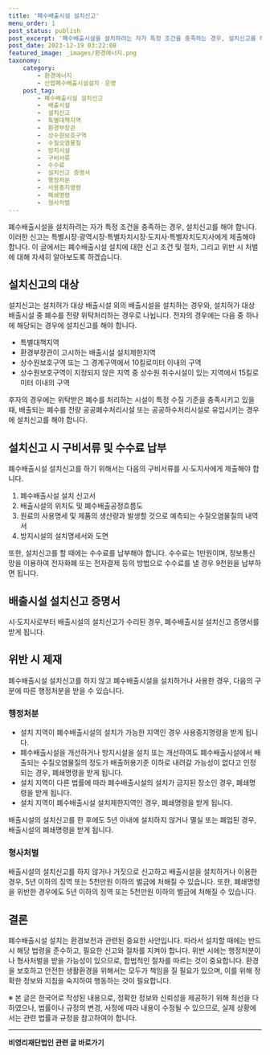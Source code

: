 ```yaml
---
title: '폐수배출시설 설치신고'
menu_order: 1
post_status: publish
post_excerpt: '폐수배출시설을 설치하려는 자가 특정 조건을 충족하는 경우, 설치신고를 해야 합니다. 이러한 신고는 특별시장 광역시장 특별자치시장 도지사 특별자치도지사에게 제출해야 합니다. 이 글에서는 폐수배출시설 설치에 대한 신고 조건 및 절차, 그리고 위반 시 처벌에 대해 자세히 알아보도록 하겠습니다.'
post_date: 2023-12-19 03:22:08
featured_image: _images/환경에너지.png
taxonomy:
    category:
        - 환경에너지
        - 산업폐수배출시설설치ㆍ운영
    post_tag:
        - 폐수배출시설 설치신고
        -  배출시설
        -  설치신고
        -  특별대책지역
        -  환경부장관
        -  상수원보호구역
        -  수질오염물질
        -  방지시설
        -  구비서류
        -  수수료
        -  설치신고 증명서
        -  행정처분
        -  사용중지명령
        -  폐쇄명령
        -  형사처벌
---
```



폐수배출시설을 설치하려는 자가 특정 조건을 충족하는 경우, 설치신고를 해야 합니다. 이러한 신고는 특별시장·광역시장·특별자치시장·도지사·특별자치도지사에게 제출해야 합니다. 이 글에서는 폐수배출시설 설치에 대한 신고 조건 및 절차, 그리고 위반 시 처벌에 대해 자세히 알아보도록 하겠습니다.

## 설치신고의 대상

설치신고는 설치허가 대상 배출시설 외의 배출시설을 설치하는 경우와, 설치허가 대상 배출시설 중 폐수를 전량 위탁처리하는 경우로 나뉩니다. 전자의 경우에는 다음 중 하나에 해당되는 경우에 설치신고를 해야 합니다.

- 특별대책지역
- 환경부장관이 고시하는 배출시설 설치제한지역
- 상수원보호구역 또는 그 경계구역에서 10킬로미터 이내의 구역
- 상수원보호구역이 지정되지 않은 지역 중 상수원 취수시설이 있는 지역에서 15킬로미터 이내의 구역

후자의 경우에는 위탁받은 폐수를 처리하는 시설이 특정 수질 기준을 충족시키고 있을 때, 배출되는 폐수를 전량 공공폐수처리시설 또는 공공하수처리시설로 유입시키는 경우에 설치신고를 해야 합니다.

## 설치신고 시 구비서류 및 수수료 납부

폐수배출시설 설치신고를 하기 위해서는 다음의 구비서류를 시·도지사에게 제출해야 합니다.

1. 폐수배출시설 설치 신고서
2. 배출시설의 위치도 및 폐수배출공정흐름도
3. 원료의 사용명세 및 제품의 생산량과 발생할 것으로 예측되는 수질오염물질의 내역서
4. 방지시설의 설치명세서와 도면

또한, 설치신고를 할 때에는 수수료를 납부해야 합니다. 수수료는 1만원이며, 정보통신망을 이용하여 전자화폐 또는 전자결제 등의 방법으로 수수료를 낼 경우 9천원을 납부하면 됩니다.

## 배출시설 설치신고 증명서

시·도지사로부터 배출시설의 설치신고가 수리된 경우, 폐수배출시설 설치신고 증명서를 받게 됩니다.

## 위반 시 제재

폐수배출시설 설치신고를 하지 않고 폐수배출시설을 설치하거나 사용한 경우, 다음의 구분에 따른 행정처분을 받을 수 있습니다.

### 행정처분

- 설치 지역이 폐수배출시설의 설치가 가능한 지역인 경우 사용중지명령을 받게 됩니다.
- 폐수배출시설을 개선하거나 방지시설을 설치 또는 개선하여도 폐수배출시설에서 배출되는 수질오염물질의 정도가 배출허용기준 이하로 내려갈 가능성이 없다고 인정되는 경우, 폐쇄명령을 받게 됩니다.
- 설치 지역이 다른 법률에 따라 폐수배출시설의 설치가 금지된 장소인 경우, 폐쇄명령을 받게 됩니다.
- 설치 지역이 폐수배출시설 설치제한지역인 경우, 폐쇄명령을 받게 됩니다.

배출시설의 설치신고를 한 후에도 5년 이내에 설치하지 않거나 멸실 또는 폐업된 경우, 배출시설의 폐쇄명령을 받게 됩니다.

### 형사처벌

배출시설의 설치신고를 하지 않거나 거짓으로 신고하고 배출시설을 설치하거나 이용한 경우, 5년 이하의 징역 또는 5천만원 이하의 벌금에 처해질 수 있습니다. 또한, 폐쇄명령을 위반한 경우에도 5년 이하의 징역 또는 5천만원 이하의 벌금에 처해질 수 있습니다.

## 결론

폐수배출시설 설치는 환경보전과 관련된 중요한 사안입니다. 따라서 설치할 때에는 반드시 해당 법령을 준수하고, 필요한 신고와 절차를 지켜야 합니다. 위반 시에는 행정처분이나 형사처벌을 받을 가능성이 있으므로, 합법적인 절차를 따르는 것이 중요합니다. 환경을 보호하고 안전한 생활환경을 위해서는 모두가 책임을 질 필요가 있으며, 이를 위해 정확한 정보와 지침을 숙지하여 행동하는 것이 필요합니다.

※ 본 글은 한국어로 작성된 내용으로, 정확한 정보와 신뢰성을 제공하기 위해 최선을 다하였으나, 법률이나 규정의 변경, 사정에 따라 내용이 수정될 수 있으므로, 실제 상황에서는 관련 법률과 규정을 참고하여야 합니다.
<!-- wp:separator -->
<hr class="wp-block-separator has-alpha-channel-opacity"/>
<!-- /wp:separator -->

<!-- wp:group {"backgroundColor":"base","layout":{"type":"constrained"}} -->
<div class="wp-block-group has-base-background-color has-background"><!-- wp:paragraph {"align":"center","fontSize":"medium"} -->
<p class="has-text-align-center has-large-font-size"><strong>비영리재단법인 관련 글 바로가기</strong></p>
<!-- /wp:paragraph -->


<!-- wp:latest-posts
{"categories":[{"id":27278,"count":19,"description":"","link":"https://uknowlaw.com/category/%eb%b9%84%ec%98%81%eb%a6%ac%ec%9e%ac%eb%8b%a8%eb%b2%95%ec%9d%b8/","name":"비영리재단법인","slug":"비영리재단법인","taxonomy":"category","parent":0,"meta":[],"_links":{"self":[{"href":"https://uknowlaw.com/wp-json/wp/v2/categories/27278"}],"collection":[{"href":"https://uknowlaw.com/wp-json/wp/v2/categories"}],"about":[{"href":"https://uknowlaw.com/wp-json/wp/v2/taxonomies/category"}],"wp:post_type":[{"href":"https://uknowlaw.com/wp-json/wp/v2/posts?categories=27278"}],"curies":[{"name":"wp","href":"https://api.w.org/{rel}","templated":true}]}}],"postsToShow":100,"excerptLength":28,"postLayout":"grid","columns":2,"featuredImageAlign":"left","featuredImageSizeSlug":"large","fontSize":"small"} /--></div>
<!-- /wp:group -->
